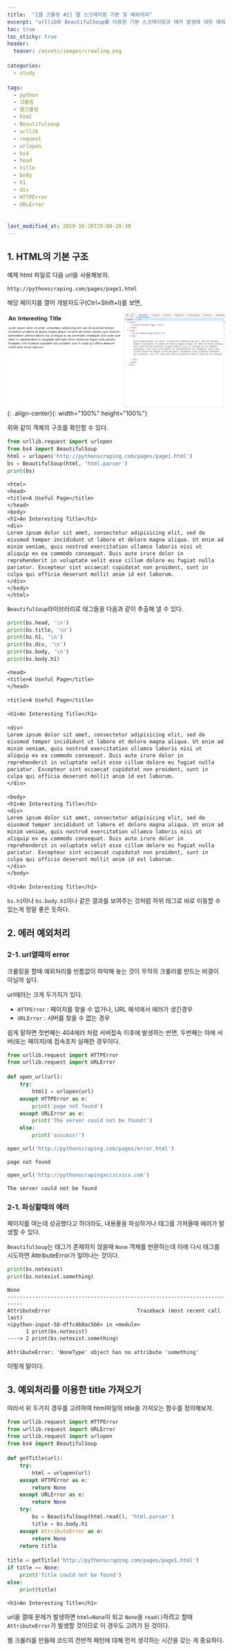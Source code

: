 ```yaml
---
title:  "[웹 크롤링 #2] 웹 스크레이핑 기본 및 예외처리"
excerpt: "urllib와 BeautifulSoup를 이용한 기본 스크레이핑과 에러 발생에 대한 예외처리"
toc: true
toc_sticky: true
header:
  teaser: /assets/images/crawling.png

categories:
  - study

tags:
  - python
  - 크롤링
  - 웹크롤링
  - html
  - Beautifulsoup
  - urllib
  - request
  - urlopen
  - bs4
  - head
  - title
  - body
  - h1
  - div
  - HTTPError
  - URLError


last_modified_at: 2019-10-20T20:00-20:30
---
```


## 1. HTML의 기본 구조  

예제 html 파일로 다음 url을 사용해보자.  

```
http://pythonscraping.com/pages/page1.html
```

해당 페이지를 열어 개발자도구(Ctrl+Shift+I)를 보면,  

![png](/assets/images/crawling/crawling_2/page1.png){: .align-center}{: width="100%" height="100%"}  

위와 같이 객체의 구조를 확인할 수 있다.  

```python
from urllib.request import urlopen
from bs4 import BeautifulSoup
html = urlopen('http://pythonscraping.com/pages/page1.html')
bs = BeautifulSoup(html, 'html.parser')
print(bs)
```

```
<html>
<head>
<title>A Useful Page</title>
</head>
<body>
<h1>An Interesting Title</h1>
<div>
Lorem ipsum dolor sit amet, consectetur adipisicing elit, sed do eiusmod tempor incididunt ut labore et dolore magna aliqua. Ut enim ad minim veniam, quis nostrud exercitation ullamco laboris nisi ut aliquip ex ea commodo consequat. Duis aute irure dolor in reprehenderit in voluptate velit esse cillum dolore eu fugiat nulla pariatur. Excepteur sint occaecat cupidatat non proident, sunt in culpa qui officia deserunt mollit anim id est laborum.
</div>
</body>
</html>
```

`BeautifulSoup`라이브러리로 태그들을 다음과 같이 추출해 낼 수 있다.  

```python
print(bs.head, '\n')
print(bs.title, '\n')
print(bs.h1, '\n')
print(bs.div, '\n')
print(bs.body, '\n')
print(bs.body.h1)
```

```
<head>
<title>A Useful Page</title>
</head> 

<title>A Useful Page</title> 

<h1>An Interesting Title</h1> 

<div>
Lorem ipsum dolor sit amet, consectetur adipisicing elit, sed do eiusmod tempor incididunt ut labore et dolore magna aliqua. Ut enim ad minim veniam, quis nostrud exercitation ullamco laboris nisi ut aliquip ex ea commodo consequat. Duis aute irure dolor in reprehenderit in voluptate velit esse cillum dolore eu fugiat nulla pariatur. Excepteur sint occaecat cupidatat non proident, sunt in culpa qui officia deserunt mollit anim id est laborum.
</div> 

<body>
<h1>An Interesting Title</h1>
<div>
Lorem ipsum dolor sit amet, consectetur adipisicing elit, sed do eiusmod tempor incididunt ut labore et dolore magna aliqua. Ut enim ad minim veniam, quis nostrud exercitation ullamco laboris nisi ut aliquip ex ea commodo consequat. Duis aute irure dolor in reprehenderit in voluptate velit esse cillum dolore eu fugiat nulla pariatur. Excepteur sint occaecat cupidatat non proident, sunt in culpa qui officia deserunt mollit anim id est laborum.
</div>
</body> 

<h1>An Interesting Title</h1>
```
`bs.h1`이나 `bs.body.h1`이나 같은 결과를 보여주는 것처럼 하위 태그로 바로 이동할 수 있는게 정말 좋은 듯하다.  


## 2. 에러 예외처리  


### 2-1. url열때의 error
크롤링을 할때 예외처리를 빈틈없이 파악해 놓는 것이 무적의 크롤러를 만드는 비결이 아닐까 싶다.  


url에러는 크게 두가지가 있다.  
- `HTTPError` : 페이지를 찾을 수 없거나, URL 해석에서 에러가 생긴경우  
- `URLError` : 서버를 찾을 수 없는 경우  

쉽게 말하면 첫번째는 404에러 처럼 서버접속 이후에 발생하는 반면, 두번째는 아에 서버(또는 페이지)에 접속조차 실패한 경우이다.  


```python
from urllib.request import HTTPError
from urllib.request import URLError

def open_url(url):
    try:
        html1 = urlopen(url)
    except HTTPError as e:
        print('page not found')
    except URLError as e:
        print('The server could not be found!')
    else:
        print('success!')
```

```python
open_url('http://pythonscraping.com/pages/error.html')
```
```
page not found
```

```python
open_url('http://pythonscrapingxcczcxzcx.com')
```
```
The server could not be found
```

### 2-1. 파싱할때의 에러  

페이지를 여는데 성공했다고 하더라도, 내용물을 파싱하거나 태그를 가져올때 에러가 발생할 수 있다.  

`BeautifulSoup`는 태그가 존재하지 않을때 `None` 객체를 반환하는데 이에 다시 태그를 시도하면 AttributeError가 일어나는 것이다.  


```python
print(bs.notexist)
print(bs.notexist.something)
```

```
None
---------------------------------------------------------------------------
AttributeError                            Traceback (most recent call last)
<ipython-input-58-dffc4b8ac5b6> in <module>
      1 print(bs.notexist)
----> 2 print(bs.notexist.something)

AttributeError: 'NoneType' object has no attribute 'something'
```

이렇게 말이다.  


## 3. 예외처리를 이용한 title 가져오기  

따라서 위 두가지 경우를 고려하여 html파일의 title을 가져오는 함수를 정의해보자.  

```python
from urllib.request import HTTPError
from urllib.request import URLError
from urllib.request import urlopen
from bs4 import BeautifulSoup

def getTitle(url):
    try:
        html = urlopen(url)
    except HTTPError as e:
        return None
    except URLError as e:
        return None
    try:
        bs = BeautifulSoup(html.read(), 'html.parser')
        title = bs.body.h1
    except AttributeError as e:
        return None
    return title

title = getTitle('http://pythonscraping.com/pages/page1.html')
if title == None:
    print('Title could not be found')
else:
    print(title)
```

```
<h1>An Interesting Title</h1>
```

url을 열때 문제가 발생하면 `html=None`이 되고 `None`을 `read()`하려고 할때 `AttributeError`가 발생할 것이므로 이 경우도 고려가 된 것이다.  


웹 크롤러를 만들때 코드의 전반적 패턴에 대해 먼저 생각하는 시간을 갖는 게 중요하다.  


